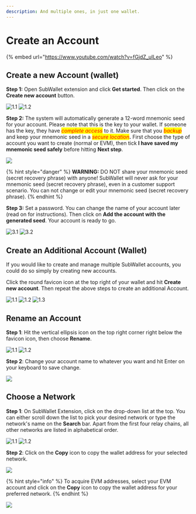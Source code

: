 ```yaml
---
description: And multiple ones, in just one wallet.
---
```


# Create an Account

{% embed url="https://www.youtube.com/watch?v=fGjdZ_uILeo" %}

## **Create a new Account (wallet)**&#x20;

**Step 1:** Open SubWallet extension and click **Get started**. Then click on the **Create new account** button.

![1.1](<../.gitbook/assets/1 (2).png>) ![1.2](<../.gitbook/assets/2 (6).png>)

**Step 2:** The system will automatically generate a 12-word mnemonic seed for your account. Please note that this is the key to your wallet. If someone has the key, they have _<mark style="color:red;">complete access</mark>_ to it. Make sure that you _<mark style="color:red;">backup</mark>_ and keep your mnemonic seed in a _<mark style="color:red;">secure location</mark>_**.** First choose the type of account you want to create (normal or EVM), then tick **I have saved my mnemonic seed safely** before hitting **Next step**.&#x20;

![](<../.gitbook/assets/create account.png>)

{% hint style="danger" %}
**WARNING:** DO NOT share your mnemonic seed (secret recovery phrase) with anyone! SubWallet will never ask for your mnemonic seed (secret recovery phrase), even in a customer support scenario. You can not change or edit your mnemonic seed (secret recovery phrase).
{% endhint %}

**Step 3:** Set a password. You can change the name of your account later (read on for instructions). Then click on **Add the account with the generated seed**. Your account is ready to go.

![3.1](<../.gitbook/assets/create account2.png>) ![3.2](<../.gitbook/assets/create account 3.png>)

## **Create an Additional Account (Wallet)**

If you would like to create and manage multiple SubWallet accounts, you could do so simply by creating new accounts.

Click the round favicon icon at the top right of your wallet and hit **Create new account**. Then repeat the above steps to create an additional Account.&#x20;

![1.1](<../.gitbook/assets/additional account.png>) ![1.2](<../.gitbook/assets/additional account 2.png>) ![1.3](<../.gitbook/assets/additional account 3.png>)

## Rename an Account &#x20;

**Step 1**: Hit the vertical ellipsis icon on the top right corner right below the favicon icon, then choose **Rename**.&#x20;

![1.1](<../.gitbook/assets/rename 1.png>) ![1.2](<../.gitbook/assets/rename 2.png>)

**Step 2**: Change your account name to whatever you want and hit Enter on your keyboard to save change.&#x20;

![](<../.gitbook/assets/rename 3.png>)

## Choose a Network

**Step 1**: On SubWallet Extension, click on the drop-down list at the top. You can either scroll down the list to pick your desired network or type the network's name on the **Search** bar. Apart from the first four relay chains, all other networks are listed in alphabetical order.

![1.1](<../.gitbook/assets/Screen Shot 2022-05-03 at 15.30.11.png>) ![1.2](<../.gitbook/assets/Screen Shot 2022-05-03 at 15.31.05.png>)

**Step 2**: Click on the **Copy** icon to copy the wallet address for your selected network.&#x20;

![](<../.gitbook/assets/Screen Shot 2022-05-03 at 15.38.08.png>)

{% hint style="info" %}
To acquire EVM addresses, select your EVM account and click on the **Copy** icon to copy the wallet address for your preferred network.
{% endhint %}

![](<../.gitbook/assets/Screen Shot 2022-06-14 at 11.18.24.png>)
